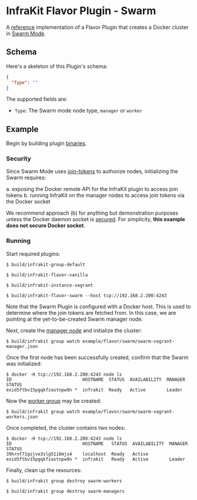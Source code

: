 InfraKit Flavor Plugin - Swarm
==============================

A [reference](../../../README.md#reference-implementations) implementation of a Flavor Plugin that creates a Docker
cluster in [Swarm Mode](https://docs.docker.com/engine/swarm/).


## Schema

Here's a skeleton of this Plugin's schema:
```json
{
  "Type": ""
}
```

The supported fields are:
* `Type`: The Swarm mode node type, `manager` or `worker`


## Example

Begin by building plugin [binaries](../../../README.md#binaries).

### Security

Since Swarm Mode uses [join-tokens](https://docs.docker.com/engine/swarm/join-nodes/) to authorize nodes, initializing
the Swarm requires:

a. exposing the Docker remote API for the InfraKit plugin to access join tokens
b. running InfraKit on the manager nodes to access join tokens via the Docker socket
 
We recommend approach (b) for anything but demonstration purposes unless the Docker daemon socket is
[secured](https://docs.docker.com/engine/security/https/).  For simplicity, **this example does not secure
Docker socket**.


### Running

Start required plugins:

```shell
$ build/infrakit-group-default
```

```shell
$ build/infrakit-flavor-vanilla
```

```shell
$ build/infrakit-instance-vagrant
```

```shell
$ build/infrakit-flavor-swarm --host tcp://192.168.2.200:4243
```

Note that the Swarm Plugin is configured with a Docker host.  This is used to determine where the join tokens are
fetched from.  In this case, we are pointing at the yet-to-be-created Swarm manager node.

Next, create the [manager node](swarm-vagrant-manager.json) and initialize the cluster:

```shell
$ build/infrakit group watch example/flavor/swarm/swarm-vagrant-manager.json
```

Once the first node has been successfully created, confirm that the Swarm was initialized:
```shell
$ docker -H tcp://192.168.2.200:4243 node ls
ID                           HOSTNAME  STATUS  AVAILABILITY  MANAGER STATUS
exid5ftbv15pgqkfzastnpw9n *  infrakit  Ready   Active        Leader
```
 
Now the [worker group](swarm-vagrant-workers.json) may be created:
```shell
$ build/infrakit group watch example/flavor/swarm/swarm-vagrant-workers.json
```

Once completed, the cluster contains two nodes:
```shell
$ docker -H tcp://192.168.2.200:4243 node ls
ID                           HOSTNAME   STATUS  AVAILABILITY  MANAGER STATUS
39hrnf71gzjve3slg51i6mjs4    localhost  Ready   Active
exid5ftbv15pgqkfzastnpw9n *  infrakit   Ready   Active        Leader
```

Finally, clean up the resources:
```shell
$ build/infrakit group destroy swarm-workers

$ build/infrakit group destroy swarm-managers
```
